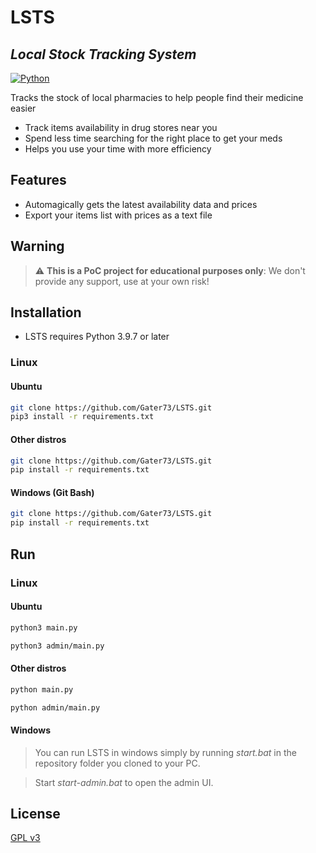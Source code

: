 # LSTS
## _Local Stock Tracking System_

[![Python](https://www.python.org/static/community_logos/python-powered-w-100x40.png)](https://www.python.org/)

Tracks the stock of local pharmacies to help people find their medicine easier

- Track items availability in drug stores near you
- Spend less time searching for the right place to get your meds
- Helps you use your time with more efficiency

## Features

- Automagically gets the latest availability data and prices
- Export your items list with prices as a text file

## Warning
> :warning: **This is a PoC project for educational purposes only**: We don't provide any support, use at your own risk!

## Installation

- LSTS requires Python 3.9.7 or later

### Linux

#### Ubuntu

```sh
git clone https://github.com/Gater73/LSTS.git
pip3 install -r requirements.txt 
```

#### Other distros

```sh
git clone https://github.com/Gater73/LSTS.git
pip install -r requirements.txt 
```

#### Windows (Git Bash)
```sh
git clone https://github.com/Gater73/LSTS.git
pip install -r requirements.txt 
```

## Run

### Linux

#### Ubuntu
```sh
python3 main.py
```

```sh
python3 admin/main.py
```

#### Other distros
```sh
python main.py
```

```sh
python admin/main.py
```

#### Windows
> You can run LSTS in windows simply by running _start.bat_ in the repository folder you cloned to your PC.

> Start _start-admin.bat_ to open the admin UI.

## License

[GPL v3](https://www.gnu.org/licenses/gpl-3.0.en.html)

[//]: # (Thanks SO - http://stackoverflow.com/questions/4823468/store-comments-in-markdown-syntax)

   [Name]: <Link>
